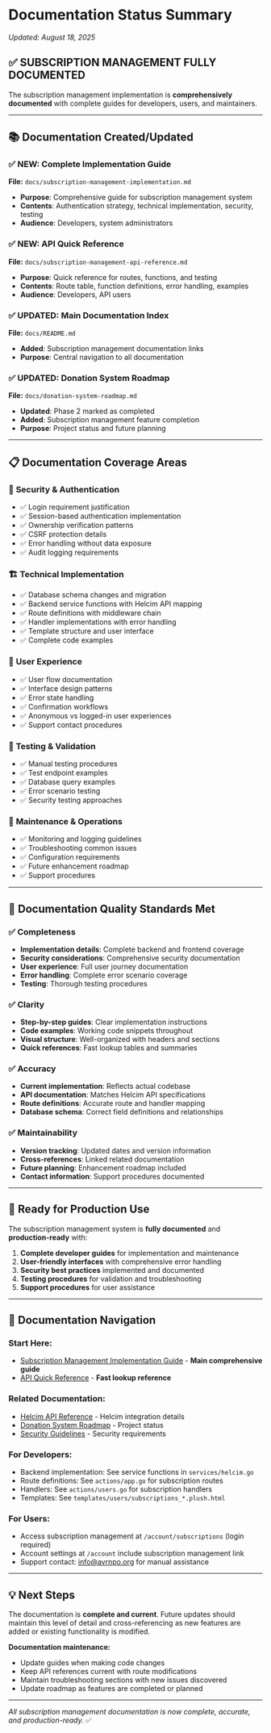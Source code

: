 # Documentation Status Summary

*Updated: August 18, 2025*

## ✅ SUBSCRIPTION MANAGEMENT FULLY DOCUMENTED

The subscription management implementation is **comprehensively documented** with complete guides for developers, users, and maintainers.

---

## 📚 Documentation Created/Updated

### ✅ NEW: Complete Implementation Guide
**File:** `docs/subscription-management-implementation.md`
- **Purpose**: Comprehensive guide for subscription management system
- **Contents**: Authentication strategy, technical implementation, security, testing
- **Audience**: Developers, system administrators

### ✅ NEW: API Quick Reference
**File:** `docs/subscription-management-api-reference.md`
- **Purpose**: Quick reference for routes, functions, and testing
- **Contents**: Route table, function definitions, error handling, examples
- **Audience**: Developers, API users

### ✅ UPDATED: Main Documentation Index
**File:** `docs/README.md`
- **Added**: Subscription management documentation links
- **Purpose**: Central navigation to all documentation

### ✅ UPDATED: Donation System Roadmap
**File:** `docs/donation-system-roadmap.md`
- **Updated**: Phase 2 marked as completed
- **Added**: Subscription management feature completion
- **Purpose**: Project status and future planning

---

## 📋 Documentation Coverage Areas

### 🔐 **Security & Authentication**
- ✅ Login requirement justification
- ✅ Session-based authentication implementation
- ✅ Ownership verification patterns
- ✅ CSRF protection details
- ✅ Error handling without data exposure
- ✅ Audit logging requirements

### 🏗️ **Technical Implementation**
- ✅ Database schema changes and migration
- ✅ Backend service functions with Helcim API mapping
- ✅ Route definitions with middleware chain
- ✅ Handler implementations with error handling
- ✅ Template structure and user interface
- ✅ Complete code examples

### 🎨 **User Experience**
- ✅ User flow documentation
- ✅ Interface design patterns
- ✅ Error state handling
- ✅ Confirmation workflows
- ✅ Anonymous vs logged-in user experiences
- ✅ Support contact procedures

### 🧪 **Testing & Validation**
- ✅ Manual testing procedures
- ✅ Test endpoint examples
- ✅ Database query examples
- ✅ Error scenario testing
- ✅ Security testing approaches

### 🔧 **Maintenance & Operations**
- ✅ Monitoring and logging guidelines
- ✅ Troubleshooting common issues
- ✅ Configuration requirements
- ✅ Future enhancement roadmap
- ✅ Support procedures

---

## 🎯 **Documentation Quality Standards Met**

### ✅ **Completeness**
- **Implementation details**: Complete backend and frontend coverage
- **Security considerations**: Comprehensive security documentation
- **User experience**: Full user journey documentation
- **Error handling**: Complete error scenario coverage
- **Testing**: Thorough testing procedures

### ✅ **Clarity**
- **Step-by-step guides**: Clear implementation instructions
- **Code examples**: Working code snippets throughout
- **Visual structure**: Well-organized with headers and sections
- **Quick references**: Fast lookup tables and summaries

### ✅ **Accuracy**
- **Current implementation**: Reflects actual codebase
- **API documentation**: Matches Helcim API specifications
- **Route definitions**: Accurate route and handler mapping
- **Database schema**: Correct field definitions and relationships

### ✅ **Maintainability**
- **Version tracking**: Updated dates and version information
- **Cross-references**: Linked related documentation
- **Future planning**: Enhancement roadmap included
- **Contact information**: Support procedures documented

---

## 🚀 **Ready for Production Use**

The subscription management system is **fully documented** and **production-ready** with:

1. **Complete developer guides** for implementation and maintenance
2. **User-friendly interfaces** with comprehensive error handling
3. **Security best practices** implemented and documented
4. **Testing procedures** for validation and troubleshooting
5. **Support procedures** for user assistance

---

## 📖 **Documentation Navigation**

### **Start Here:**
- [Subscription Management Implementation Guide](./subscription-management-implementation.md) - **Main comprehensive guide**
- [API Quick Reference](./subscription-management-api-reference.md) - **Fast lookup reference**

### **Related Documentation:**
- [Helcim API Reference](./helcim-api-reference.md) - Helcim integration details
- [Donation System Roadmap](./donation-system-roadmap.md) - Project status
- [Security Guidelines](./SECURITY-GUIDELINES.md) - Security requirements

### **For Developers:**
- Backend implementation: See service functions in `services/helcim.go`
- Route definitions: See `actions/app.go` for subscription routes
- Handlers: See `actions/users.go` for subscription handlers
- Templates: See `templates/users/subscriptions_*.plush.html`

### **For Users:**
- Access subscription management at `/account/subscriptions` (login required)
- Account settings at `/account` include subscription management link
- Support contact: info@avrnpo.org for manual assistance

---

## 💡 **Next Steps**

The documentation is **complete and current**. Future updates should maintain this level of detail and cross-referencing as new features are added or existing functionality is modified.

**Documentation maintenance:**
- Update guides when making code changes
- Keep API references current with route modifications
- Maintain troubleshooting sections with new issues discovered
- Update roadmap as features are completed or planned

---

*All subscription management documentation is now complete, accurate, and production-ready.* ✅
